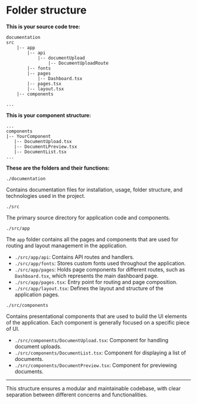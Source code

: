 # Folder structure

**This is your source code tree:**

```
documentation
src
    |-- app
        |-- api
            |-- documentUpload
                |-- DocumentUploadRoute
        |-- fonts
        |-- pages
            |-- Dashboard.tsx
        |-- pages.tsx
        |-- layout.tsx
    |-- components

...
```

**This is your component structure:**

```
...
components
|-- YourComponent
   |-- DocumentUpload.tsx
   |-- DocumentLPreview.tsx
   |-- DocumentList.tsx
...
```

**These are the folders and their functions:**

`./documentation`

Contains documentation files for installation, usage, folder structure, and technologies used in the project.

`./src`

The primary source directory for application code and components.

`./src/app`

The `app` folder contains all the pages and components that are used for routing and layout management in the application.

- `./src/app/api`: Contains API routes and handlers.
- `./src/app/fonts`: Stores custom fonts used throughout the application.
- `./src/app/pages`: Holds page components for different routes, such as `Dashboard.tsx`, which represents the main dashboard page.
- `./src/app/pages.tsx`: Entry point for routing and page composition.
- `./src/app/layout.tsx`: Defines the layout and structure of the application pages.

`./src/components`

Contains presentational components that are used to build the UI elements of the application. Each component is generally focused on a specific piece of UI.

- `./src/components/DocumentUpload.tsx`: Component for handling document uploads.
- `./src/components/DocumentList.tsx`: Component for displaying a list of documents.
- `./src/components/DocumentPreview.tsx`: Component for previewing documents.

---

This structure ensures a modular and maintainable codebase, with clear separation between different concerns and functionalities.